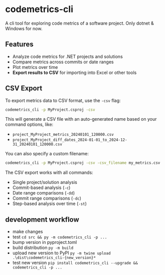 # codemetrics-cli

A cli tool for exploring code metrics of a software project. Only dotnet & Windows for now.

## Features

- Analyze code metrics for .NET projects and solutions
- Compare metrics across commits or date ranges
- Plot metrics over time
- **Export results to CSV** for importing into Excel or other tools

## CSV Export

To export metrics data to CSV format, use the `-csv` flag:

```bash
codemetrics_cli -p MyProject.csproj -csv
```

This will generate a CSV file with an auto-generated name based on your command options, like:
- `project_MyProject_metrics_20240101_120000.csv`
- `project_MyProject_diff_dates_2024-01-01_to_2024-12-31_20240101_120000.csv`

You can also specify a custom filename:

```bash
codemetrics_cli -p MyProject.csproj -csv -csv_filename my_metrics.csv
```

The CSV export works with all commands:
- Single project/solution analysis
- Commit-based analysis (`-c`)
- Date range comparisons (`-dd`)
- Commit range comparisons (`-dc`)
- Step-based analysis over time (`-st`)

## development workflow
- make changes
- test `cd src && py -m codemetrics_cli -p ...`
- bump version in pyproject.toml
- build distribution `py -m build`
- upload new version to PyPI `py -m twine upload .\dist\codemetrics_cli-{new_version}*`
- test new version `pip install codemetrics_cli --upgrade && codemetrics_cli -p ...`